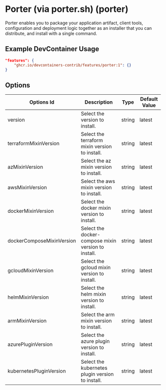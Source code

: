 
# Porter (via porter.sh) (porter)

Porter enables you to package your application artifact, client tools, configuration and deployment logic together as an installer that you can distribute, and install with a single command.

## Example DevContainer Usage

```json
"features": {
    "ghcr.io/devcontainers-contrib/features/porter:1": {}
}
```

## Options

| Options Id | Description | Type | Default Value |
|-----|-----|-----|-----|
| version | Select the version to install. | string | latest |
| terraformMixinVersion | Select the terraform mixin version to install. | string | latest |
| azMixinVersion | Select the az mixin version to install. | string | latest |
| awsMixinVersion | Select the aws mixin version to install. | string | latest |
| dockerMixinVersion | Select the docker mixin version to install. | string | latest |
| dockerComposeMixinVersion | Select the docker-compose mixin version to install. | string | latest |
| gcloudMixinVersion | Select the gcloud mixin version to install. | string | latest |
| helmMixinVersion | Select the helm mixin version to install. | string | latest |
| armMixinVersion | Select the arm mixin version to install. | string | latest |
| azurePluginVersion | Select the azure plugin version to install. | string | latest |
| kubernetesPluginVersion | Select the kubernetes plugin version to install. | string | latest |


